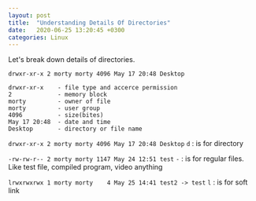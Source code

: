 ```yaml
---
layout: post
title:  "Understanding Details Of Directories"
date:   2020-06-25 13:20:45 +0300
categories: Linux
---
```


Let's break down details of directories.

```
drwxr-xr-x 2 morty morty 4096 May 17 20:48 Desktop

drwxr-xr-x    - file type and accerce permission
2             - memory block
morty         - owner of file
morty         - user group
4096          - size(bites)
May 17 20:48  - date and time
Desktop       - directory or file name
```

`drwxr-xr-x 2 morty morty 4096 May 17 20:48 Desktop` 
`d` : is for directory

`-rw-rw-r-- 2 morty morty 1147 May 24 12:51 test`
`-` : is for regular files. Like test file, compiled program, video anything

`lrwxrwxrwx 1 morty morty    4 May 25 14:41 test2 -> test`
`l` : is for soft link




